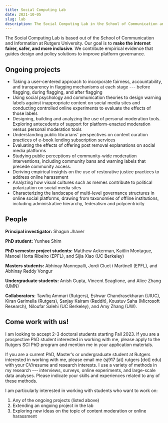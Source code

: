 ```yaml
---
title: Social Computing Lab 
date: 2021-10-05
slug: lab 
description: The Social Computing Lab in the School of Communication and Information at Rutgers University.
---
```


The Social Computing Lab is based out of the School of Communication and Information at Rutgers University. Our goal is to **make the internet fairer, safer, and more inclusive**. We contribute empirical evidence that guides design and policy solutions to improve platform governance.

## Ongoing projects

- Taking a user-centered approach to incorporate fairness, accountability, and transparency in flagging mechanisms at each stage --- before flagging, during flagging, and after flagging
- Using social psychology and communication theories to design warning labels against inappropriate content on social media sites and conducting controlled online experiments to evaluate the effects of those labels
- Designing, building and analyzing the use of personal moderation tools. Exploring antecedents of support for platform-enacted moderation versus personal moderation tools
- Understanding public librarians' perspectives on content curation practices of e-book lending subscription services
- Evaluating the effects of offering post removal explanations on social media platforms
- Studying public perceptions of community-wide moderation interventions, including community bans and warning labels that precede community access. 
- Deriving empirical insights on the use of restorative justice practices to address online harassment
- Analyzing how visual cultures such as memes contribute to political polarization on social media sites
- Characterizing the landscape of multi-level governance structures in online social platforms, drawing from taxonomies of offline institutions, including administrative hierarchy, federalism and polycentricity

## People

**Principal investigator:** Shagun Jhaver

**PhD student:** Yunhee Shim

**PhD semester project students:** Matthew Ackerman, Kaitlin Montague, Manoel Horta Ribeiro (EPFL), and Sijia Xiao (UC Berkeley)

**Masters students:**  Abhinay Mannepalli, Jordi Cluet i Martinell (EPFL), and Abhinay Reddy Vongur

**Undergraduate students:** Anish Gupta, Vincent Scaglione, and Alice Zhang (UMN)

**Collaborators**: Tawfiq Ammari (Rutgers), Eshwar Chandrasekharan (UIUC), Kiran Garimella (Rutgers), Sanjay Kairam (Reddit), Koustuv Saha (Microsoft Research), Niloufar Salehi (UC Berkeley), and Amy Zhang (UW).

## Come work with us!

I am looking to accept 2-3 doctoral students starting Fall 2023. If you are a prospective PhD student interested in working with me, please apply to the Rutgers SCI PhD program and mention me in your application materials. 

If you are a current PhD, Master’s or undergraduate student at Rutgers interested in working with me, please email me (sj917 [at] rutgers [dot] edu) with your CV/resume and research interests. I use a variety of methods in my research --- interviews, surveys, online experiments, and large-scale data analyses. Please indicate your skills and experiences related to any of these methods.

I am particularly interested in working with students who want to work on:

1. Any of the ongoing projects (listed above)
2. Extending an ongoing project in the lab
3. Exploring new ideas on the topic of content moderation or online harassment 
